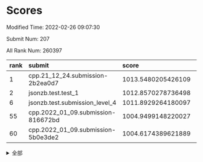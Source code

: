 # Scores

Modified Time: 2022-02-26 09:07:30

Submit Num: 207

All Rank Num: 260397

| rank |               submit               |       score        |       sigma        | pk_num |
| :--- | :--------------------------------- | :----------------- | :----------------- | :----- |
| 1    | cpp.21_12_24.submission-2b2ea0d7   | 1013.5480205426109 | 0.7902134126238014 | 5034   |
| 2    | jsonzb.test.test_1                 | 1012.8570278736498 | 0.8186123240215275 | 5028   |
| 6    | jsonzb.test.submission_level_4     | 1011.8929264180097 | 0.796342160499815  | 5036   |
| 55   | cpp.2022_01_09.submission-816672bd | 1004.9499148220027 | 0.7203834325154992 | 5033   |
| 60   | cpp.2022_01_09.submission-5b0e3de2 | 1004.6174389621889 | 0.7097487968711088 | 5032   |


<details>
<summary>全部</summary>

| rank |                 submit                 |       score        |       sigma        | pk_num |
| :--- | :------------------------------------- | :----------------- | :----------------- | :----- |
| 1    | cpp.21_12_24.submission-2b2ea0d7       | 1013.5480205426109 | 0.7902134126238014 | 5034   |
| 2    | jsonzb.test.test_1                     | 1012.8570278736498 | 0.8186123240215275 | 5028   |
| 3    | gobigger.level_3.submission_level_3_4  | 1012.1804976508212 | 0.7801420276064903 | 5034   |
| 4    | gobigger.level_3.submission_level_3_21 | 1012.1713440397559 | 0.7699567302445647 | 5028   |
| 5    | gobigger.level_3.submission_level_3_27 | 1012.1086668506143 | 0.7870400363706253 | 5031   |
| 6    | jsonzb.test.submission_level_4         | 1011.8929264180097 | 0.796342160499815  | 5036   |
| 7    | gobigger.level_3.submission_level_3_48 | 1011.5471476122532 | 0.7613957787933969 | 5035   |
| 8    | gobigger.level_3.submission_level_3_47 | 1011.4046463897095 | 0.7853035661275388 | 5032   |
| 9    | gobigger.level_3.submission_level_3_14 | 1011.3886000467102 | 0.7882940937484622 | 5037   |
| 10   | gobigger.level_3.submission_level_3_18 | 1011.3135738046606 | 0.7743721157275952 | 5035   |
| 11   | gobigger.level_3.submission_level_3_17 | 1011.3106952282744 | 0.7836484778429103 | 5038   |
| 12   | gobigger.level_3.submission_level_3_13 | 1011.0536174019906 | 0.7564811893608174 | 5035   |
| 13   | gobigger.level_3.submission_level_3_31 | 1010.9562268019714 | 0.7691736513299607 | 5031   |
| 14   | gobigger.level_3.submission_level_3_49 | 1010.9333537737515 | 0.7501600399370495 | 5031   |
| 15   | gobigger.level_3.submission_level_3_2  | 1010.8896998751774 | 0.7722821940190983 | 5030   |
| 16   | gobigger.level_3.submission_level_3_8  | 1010.7791039384148 | 0.7543560851455997 | 5036   |
| 17   | gobigger.level_3.submission_level_3_35 | 1010.7488560746906 | 0.759703397351688  | 5032   |
| 18   | gobigger.level_3.submission_level_3_12 | 1010.7014565579044 | 0.7848591575552174 | 5030   |
| 19   | gobigger.level_3.submission_level_3_25 | 1010.6598458354605 | 0.770831524136811  | 5028   |
| 20   | gobigger.level_3.submission_level_3_5  | 1010.56176069445   | 0.7634525318866733 | 5035   |
| 21   | gobigger.level_3.submission_level_3_3  | 1010.402231589516  | 0.7769533525898299 | 5028   |
| 22   | gobigger.level_3.submission_level_3_37 | 1010.2704578207794 | 0.7670263344378354 | 5028   |
| 23   | gobigger.level_3.submission_level_3_23 | 1010.2418998169762 | 0.7643564236091419 | 5032   |
| 24   | gobigger.level_3.submission_level_3_36 | 1010.1901250668647 | 0.7647675971797813 | 5034   |
| 25   | gobigger.level_3.submission_level_3_20 | 1010.0008724817254 | 0.7808662546812277 | 5035   |
| 26   | gobigger.level_3.submission_level_3_24 | 1009.9859273521009 | 0.7530275152903804 | 5035   |
| 27   | gobigger.level_3.submission_level_3_28 | 1009.9859160984595 | 0.7462559299752964 | 5035   |
| 28   | gobigger.level_3.submission_level_3_38 | 1009.9262170943134 | 0.7456712673021801 | 5035   |
| 29   | gobigger.level_3.submission_level_3_26 | 1009.8305994445377 | 0.7681965898076702 | 5030   |
| 30   | gobigger.level_3.submission_level_3_22 | 1009.7994497989957 | 0.7617376037295475 | 5030   |
| 31   | gobigger.level_3.submission_level_3_16 | 1009.7928122877914 | 0.7402949267603717 | 5028   |
| 32   | gobigger.level_3.submission_level_3_29 | 1009.7578933229631 | 0.7724018037370461 | 5031   |
| 33   | gobigger.level_3.submission_level_3_34 | 1009.7344167948893 | 0.7701165549002017 | 5026   |
| 34   | gobigger.level_3.submission_level_3_41 | 1009.6745488122036 | 0.7559045569849843 | 5033   |
| 35   | gobigger.level_3.submission_level_3_46 | 1009.600329923783  | 0.7560773955203043 | 5032   |
| 36   | gobigger.level_3.submission_level_3_1  | 1009.5981648869821 | 0.7551358521245441 | 5035   |
| 37   | gobigger.level_3.submission_level_3_40 | 1009.49344559874   | 0.7543558901485202 | 5027   |
| 38   | gobigger.level_3.submission_level_3_15 | 1009.4734622987065 | 0.7585342316054646 | 5035   |
| 39   | gobigger.level_3.submission_level_3_44 | 1009.4054977191912 | 0.7610614152141376 | 5028   |
| 40   | gobigger.level_3.submission_level_3_30 | 1009.3472381957087 | 0.7498543389024432 | 5038   |
| 41   | gobigger.level_3.submission_level_3_11 | 1009.26856340083   | 0.766985927931865  | 5033   |
| 42   | gobigger.level_3.submission_level_3_6  | 1009.228558580624  | 0.7425634250298729 | 5033   |
| 43   | gobigger.level_3.submission_level_3_33 | 1009.2278535747113 | 0.7457475919452979 | 5029   |
| 44   | gobigger.level_3.submission_level_3_19 | 1009.1233085568642 | 0.7466135093993768 | 5028   |
| 45   | gobigger.level_3.submission_level_3_10 | 1008.9983866542112 | 0.7534342414795312 | 5026   |
| 46   | gobigger.level_3.submission_level_3_43 | 1008.916799009651  | 0.7480959174113287 | 5023   |
| 47   | gobigger.level_3.submission_level_3_0  | 1008.893604415554  | 0.7512570164320568 | 5031   |
| 48   | gobigger.level_3.submission_level_3_42 | 1008.8614532112784 | 0.7581457636015269 | 5032   |
| 49   | gobigger.level_3.submission_level_3_32 | 1008.8595105756159 | 0.7279305666669111 | 5028   |
| 50   | gobigger.level_3.submission_level_3_7  | 1008.6483048705048 | 0.7544091140333269 | 5034   |
| 51   | gobigger.level_3.submission_level_3_9  | 1008.626565433873  | 0.7692159100211874 | 5031   |
| 52   | gobigger.level_3.submission_level_3_39 | 1008.5140981881259 | 0.7502514245153383 | 5029   |
| 53   | gobigger.level_3.submission_level_3_45 | 1008.0731491433702 | 0.7639394531184366 | 5035   |
| 54   | gobigger.level_1.submission_level_1_46 | 1005.2037079955523 | 0.7128543690335216 | 5032   |
| 55   | cpp.2022_01_09.submission-816672bd     | 1004.9499148220027 | 0.7203834325154992 | 5033   |
| 56   | gobigger.level_1.submission_level_1_7  | 1004.8547925350897 | 0.7258017841098809 | 5029   |
| 57   | gobigger.level_1.submission_level_1_1  | 1004.8032196925399 | 0.7223816000900692 | 5028   |
| 58   | gobigger.level_1.submission_level_1_35 | 1004.7253233551698 | 0.7256265172255473 | 5030   |
| 59   | gobigger.level_1.submission_level_1_37 | 1004.6421843751195 | 0.7156999896263857 | 5025   |
| 60   | cpp.2022_01_09.submission-5b0e3de2     | 1004.6174389621889 | 0.7097487968711088 | 5032   |
| 61   | gobigger.level_1.submission_level_1_17 | 1004.5994326634126 | 0.7363614288041385 | 5040   |
| 62   | gobigger.level_1.submission_level_1_45 | 1004.3992803523853 | 0.7071256400402838 | 5029   |
| 63   | gobigger.level_1.submission_level_1_16 | 1004.3690733496475 | 0.7306964193281689 | 5031   |
| 64   | gobigger.level_1.submission_level_1_38 | 1004.2928122962071 | 0.7108129937419766 | 5032   |
| 65   | gobigger.level_1.submission_level_1_30 | 1004.0055071386221 | 0.7233010615779089 | 5027   |
| 66   | gobigger.level_1.submission_level_1_5  | 1004.0050902757541 | 0.7235601700534559 | 5028   |
| 67   | gobigger.level_1.submission_level_1_4  | 1003.9647979648694 | 0.7302897291149641 | 5029   |
| 68   | gobigger.level_1.submission_level_1_32 | 1003.9159761708612 | 0.7157004816632571 | 5031   |
| 69   | gobigger.level_1.submission_level_1_22 | 1003.8774369380108 | 0.722099005719957  | 5026   |
| 70   | gobigger.level_1.submission_level_1_27 | 1003.6548748621844 | 0.7099373784983964 | 5029   |
| 71   | gobigger.level_1.submission_level_1_26 | 1003.5755225504831 | 0.7212255275810286 | 5028   |
| 72   | gobigger.level_1.submission_level_1_3  | 1003.4811570581879 | 0.7198808853488107 | 5033   |
| 73   | gobigger.level_1.submission_level_1_33 | 1003.4232466032205 | 0.7205134691157141 | 5027   |
| 74   | gobigger.level_1.submission_level_1_29 | 1003.3719151217383 | 0.7198689167146687 | 5031   |
| 75   | gobigger.level_1.submission_level_1_34 | 1003.3501524760586 | 0.718593593977984  | 5035   |
| 76   | gobigger.level_1.submission_level_1_41 | 1003.2453215334397 | 0.7171407291570636 | 5032   |
| 77   | gobigger.level_1.submission_level_1_6  | 1003.1788437331595 | 0.7158619399737076 | 5034   |
| 78   | gobigger.level_1.submission_level_1_18 | 1003.1571493823147 | 0.7128616022237795 | 5027   |
| 79   | gobigger.level_1.submission_level_1_31 | 1003.1450652000581 | 0.7154748332099623 | 5035   |
| 80   | gobigger.level_1.submission_level_1_43 | 1003.023134709025  | 0.7086889487172794 | 5031   |
| 81   | gobigger.level_1.submission_level_1_21 | 1002.9866023089434 | 0.7192973050484923 | 5032   |
| 82   | gobigger.level_1.submission_level_1_13 | 1002.9269614201608 | 0.7050968036770839 | 5031   |
| 83   | gobigger.level_1.submission_level_1_49 | 1002.8720415457807 | 0.7064772285463531 | 5029   |
| 84   | gobigger.level_1.submission_level_1_25 | 1002.8315956474838 | 0.7126179422503726 | 5028   |
| 85   | gobigger.level_1.submission_level_1_19 | 1002.8028026858009 | 0.7306845498811166 | 5031   |
| 86   | gobigger.level_1.submission_level_1_14 | 1002.8015396620663 | 0.7208455384441101 | 5033   |
| 87   | gobigger.level_1.submission_level_1_15 | 1002.7842798200335 | 0.708131043887528  | 5033   |
| 88   | gobigger.level_1.submission_level_1_2  | 1002.7780553740581 | 0.7186192908986929 | 5032   |
| 89   | gobigger.level_1.submission_level_1_10 | 1002.7675125392058 | 0.7138069412248559 | 5026   |
| 90   | gobigger.level_1.submission_level_1_23 | 1002.7156138972498 | 0.7252554453706559 | 5027   |
| 91   | gobigger.level_1.submission_level_1_20 | 1002.6930783912243 | 0.7249499212082042 | 5033   |
| 92   | gobigger.level_1.submission_level_1_24 | 1002.6565192770171 | 0.7081213973613955 | 5031   |
| 93   | gobigger.level_1.submission_level_1_0  | 1002.5362150616852 | 0.7161567787584612 | 5035   |
| 94   | gobigger.level_1.submission_level_1_42 | 1002.4833786362824 | 0.7119099957002675 | 5032   |
| 95   | gobigger.level_1.submission_level_1_11 | 1002.3761816961602 | 0.7118284973593677 | 5035   |
| 96   | gobigger.level_1.submission_level_1_44 | 1002.3067096339537 | 0.7139808877186894 | 5026   |
| 97   | gobigger.level_1.submission_level_1_47 | 1002.2488326092674 | 0.7159283029927052 | 5035   |
| 98   | gobigger.level_1.submission_level_1_39 | 1002.195345757813  | 0.7242729185033349 | 5034   |
| 99   | gobigger.level_1.submission_level_1_36 | 1002.1817110631702 | 0.7237902797396162 | 5035   |
| 100  | gobigger.level_1.submission_level_1_40 | 1002.1783647712267 | 0.7089305769205481 | 5033   |
| 101  | gobigger.level_1.submission_level_1_48 | 1002.1473500741567 | 0.7186294171429025 | 5035   |
| 102  | gobigger.level_1.submission_level_1_9  | 1002.1130196195385 | 0.7230466342482625 | 5029   |
| 103  | gobigger.level_1.submission_level_1_8  | 1002.0574177784558 | 0.7185534383846514 | 5026   |
| 104  | gobigger.level_1.submission_level_1_12 | 1001.5145316651028 | 0.7130198233264746 | 5031   |
| 105  | gobigger.level_1.submission_level_1_28 | 1001.5115773526336 | 0.7124079855847729 | 5027   |
| 106  | gobigger.random.submission_random_8    | 997.1522805164865  | 0.7083678217341411 | 5030   |
| 107  | gobigger.random.submission_random_12   | 997.1270018453852  | 0.7034817579797837 | 5033   |
| 108  | gobigger.random.submission_random_45   | 996.7378641842862  | 0.6990619905421229 | 5027   |
| 109  | gobigger.random.submission_random_28   | 996.718194223647   | 0.707886434792909  | 5032   |
| 110  | gobigger.random.submission_random_37   | 996.7097333959422  | 0.7098978266917785 | 5035   |
| 111  | gobigger.random.submission_random_9    | 996.6921909644666  | 0.7207084323713876 | 5039   |
| 112  | gobigger.random.submission_random_18   | 996.6534563146537  | 0.7134454779262582 | 5033   |
| 113  | gobigger.random.submission_random_33   | 996.6311764284385  | 0.7144954749434389 | 5038   |
| 114  | gobigger.random.submission_random_41   | 996.5274203048999  | 0.707715764811314  | 5038   |
| 115  | gobigger.random.submission_random_10   | 996.5134961982286  | 0.697910244512865  | 5035   |
| 116  | gobigger.random.submission_random_38   | 996.4753717930753  | 0.7000978861778949 | 5029   |
| 117  | gobigger.random.submission_random_42   | 996.4562854982194  | 0.7010154900734272 | 5033   |
| 118  | gobigger.random.submission_random_6    | 996.333556887147   | 0.7069036545596328 | 5035   |
| 119  | gobigger.random.submission_random_43   | 996.3256553985985  | 0.6996513509498659 | 5035   |
| 120  | gobigger.random.submission_random_35   | 996.2662094614026  | 0.7080748075672724 | 5028   |
| 121  | gobigger.random.submission_random_2    | 996.2437090714769  | 0.7237027668871994 | 5032   |
| 122  | gobigger.random.submission_random_11   | 996.2186259251267  | 0.6997159974857913 | 5031   |
| 123  | gobigger.random.submission_random_40   | 996.1585862921471  | 0.6974316249254048 | 5028   |
| 124  | gobigger.random.submission_random_19   | 996.153458880286   | 0.700129860337842  | 5025   |
| 125  | gobigger.random.submission_random_26   | 996.0406433022523  | 0.7017325968559256 | 5029   |
| 126  | gobigger.random.submission_random_22   | 996.0243796162443  | 0.7194595939775846 | 5032   |
| 127  | gobigger.random.submission_random_13   | 995.9293896800226  | 0.704007570339299  | 5028   |
| 128  | gobigger.random.submission_random_32   | 995.8724079111423  | 0.709228351235608  | 5035   |
| 129  | gobigger.random.submission_random_48   | 995.8593881509113  | 0.7043372307644103 | 5030   |
| 130  | gobigger.random.submission_random_20   | 995.8366786903027  | 0.7118588035659752 | 5037   |
| 131  | gobigger.random.submission_random_7    | 995.7749515120854  | 0.7036350983900185 | 5025   |
| 132  | gobigger.random.submission_random_21   | 995.7226480800987  | 0.7028598129413882 | 5037   |
| 133  | gobigger.random.submission_random_44   | 995.6928988970227  | 0.7120847596878845 | 5031   |
| 134  | gobigger.random.submission_random_14   | 995.6913707102983  | 0.7220814459902005 | 5034   |
| 135  | gobigger.random.submission_random_34   | 995.6640387998777  | 0.7137699715892153 | 5038   |
| 136  | gobigger.random.submission_random_24   | 995.6544308561784  | 0.7112011363630348 | 5031   |
| 137  | gobigger.random.submission_random_4    | 995.5637719648495  | 0.7000063448771072 | 5028   |
| 138  | gobigger.random.submission_random_0    | 995.5271111889685  | 0.7200021967648543 | 5034   |
| 139  | gobigger.random.submission_random_25   | 995.5121901046755  | 0.7182593380509584 | 5031   |
| 140  | gobigger.random.submission_random_36   | 995.4745257372313  | 0.7062986458811976 | 5031   |
| 141  | gobigger.random.submission_random_31   | 995.4619886904458  | 0.7123336751263345 | 5033   |
| 142  | gobigger.random.submission_random_16   | 995.4012706727547  | 0.7132901563046397 | 5034   |
| 143  | gobigger.random.submission_random_5    | 995.3890786931561  | 0.7002211514267719 | 5030   |
| 144  | gobigger.random.submission_random_39   | 995.3819207994676  | 0.7136666556128933 | 5029   |
| 145  | gobigger.random.submission_random_17   | 995.2967564199513  | 0.7128234160551143 | 5030   |
| 146  | gobigger.random.submission_random_30   | 995.1698961002625  | 0.7146887962066711 | 5037   |
| 147  | gobigger.random.submission_random_1    | 995.1335328156003  | 0.6987755804467181 | 5031   |
| 148  | gobigger.random.submission_random_47   | 995.0806774776531  | 0.7179652294305129 | 5030   |
| 149  | gobigger.random.submission_random_27   | 995.0668670610818  | 0.7053558142987766 | 5032   |
| 150  | gobigger.random.submission_random_49   | 995.0215566128524  | 0.7149632841523006 | 5034   |
| 151  | gobigger.random.submission_random_23   | 995.0194349451821  | 0.7075525058219251 | 5037   |
| 152  | gobigger.random.submission_random_15   | 994.9820538181476  | 0.7051112402618425 | 5028   |
| 153  | gobigger.random.submission_random_46   | 994.9049364457094  | 0.7042925931299833 | 5034   |
| 154  | gobigger.random.submission_random_29   | 994.7272952646115  | 0.7310045851484865 | 5032   |
| 155  | gobigger.random.submission_random_3    | 994.6096266914138  | 0.7165229731345848 | 5034   |
| 156  | gobigger.level_2.submission_level_2_26 | 994.555872655974   | 0.7253083164002265 | 5035   |
| 157  | gobigger.level_2.submission_level_2_29 | 994.5004514393677  | 0.7298897456248911 | 5028   |
| 158  | gobigger.level_2.submission_level_2_1  | 993.9765100302047  | 0.7322204782388168 | 5038   |
| 159  | gobigger.level_2.submission_level_2_44 | 993.5600645682562  | 0.7405251749740526 | 5033   |
| 160  | gobigger.level_2.submission_level_2_4  | 993.3753113456389  | 0.7357348767040537 | 5035   |
| 161  | gobigger.level_2.submission_level_2_40 | 993.3670965133023  | 0.741984274224047  | 5030   |
| 162  | gobigger.level_2.submission_level_2_10 | 993.3295520421352  | 0.739370949635298  | 5032   |
| 163  | gobigger.level_2.submission_level_2_6  | 993.2060578030506  | 0.7262652972347274 | 5030   |
| 164  | gobigger.level_2.submission_level_2_48 | 993.0782728749476  | 0.7367918067566066 | 5034   |
| 165  | gobigger.level_2.submission_level_2_2  | 993.0396580036057  | 0.7301267942236507 | 5029   |
| 166  | gobigger.level_2.submission_level_2_9  | 992.9835326971547  | 0.7308026734820563 | 5031   |
| 167  | gobigger.level_2.submission_level_2_18 | 992.8944862852123  | 0.7422546246158758 | 5030   |
| 168  | gobigger.level_2.submission_level_2_36 | 992.851401419976   | 0.746306368788366  | 5027   |
| 169  | gobigger.level_2.submission_level_2_39 | 992.8056430475592  | 0.7466197500046472 | 5035   |
| 170  | gobigger.level_2.submission_level_2_12 | 992.7603346001827  | 0.727603286313065  | 5028   |
| 171  | gobigger.level_2.submission_level_2_24 | 992.71499087479    | 0.7337746953782676 | 5040   |
| 172  | gobigger.level_2.submission_level_2_17 | 992.6722989854251  | 0.7464518312586969 | 5035   |
| 173  | gobigger.level_2.submission_level_2_11 | 992.6206152092508  | 0.75984280425223   | 5036   |
| 174  | gobigger.level_2.submission_level_2_19 | 992.5732465149381  | 0.7443328166917811 | 5032   |
| 175  | gobigger.level_2.submission_level_2_25 | 992.5152890738258  | 0.7301385427663878 | 5036   |
| 176  | gobigger.level_2.submission_level_2_37 | 992.3561550060627  | 0.7341848467357236 | 5034   |
| 177  | gobigger.level_2.submission_level_2_28 | 992.2540108319275  | 0.7437455551028183 | 5036   |
| 178  | gobigger.level_2.submission_level_2_35 | 992.2518248571247  | 0.7382234168714928 | 5038   |
| 179  | gobigger.level_2.submission_level_2_30 | 992.2388203271307  | 0.739964660209606  | 5033   |
| 180  | gobigger.level_2.submission_level_2_7  | 992.1318198366794  | 0.7385308706456591 | 5035   |
| 181  | gobigger.level_2.submission_level_2_23 | 992.1284193762963  | 0.739823062889961  | 5032   |
| 182  | gobigger.level_2.submission_level_2_5  | 992.1229772868721  | 0.7411878800468296 | 5034   |
| 183  | gobigger.level_2.submission_level_2_34 | 991.9219821752432  | 0.7337518094640981 | 5028   |
| 184  | gobigger.level_2.submission_level_2_22 | 991.918961152853   | 0.7447982893931034 | 5029   |
| 185  | gobigger.level_2.submission_level_2_41 | 991.8753253214843  | 0.7226634310782186 | 5036   |
| 186  | gobigger.level_2.submission_level_2_38 | 991.8420442452702  | 0.7378519346232166 | 5032   |
| 187  | gobigger.level_2.submission_level_2_33 | 991.8270711575344  | 0.7370105330188748 | 5034   |
| 188  | gobigger.level_2.submission_level_2_14 | 991.8104651353195  | 0.7431100917070446 | 5025   |
| 189  | gobigger.level_2.submission_level_2_20 | 991.7557168494909  | 0.7534686391966549 | 5032   |
| 190  | gobigger.level_2.submission_level_2_43 | 991.6918874567444  | 0.7590346569530028 | 5033   |
| 191  | gobigger.level_2.submission_level_2_13 | 991.6913453159576  | 0.7572415681358958 | 5033   |
| 192  | gobigger.level_2.submission_level_2_49 | 991.5384451792139  | 0.7507128171865897 | 5037   |
| 193  | gobigger.level_2.submission_level_2_21 | 991.5367622292105  | 0.7523625535116677 | 5031   |
| 194  | gobigger.level_2.submission_level_2_0  | 991.5323671938805  | 0.7592963997647015 | 5031   |
| 195  | gobigger.level_2.submission_level_2_46 | 991.5107260794533  | 0.7459707620657919 | 5027   |
| 196  | gobigger.level_2.submission_level_2_45 | 991.4710416082071  | 0.7371846978749227 | 5032   |
| 197  | gobigger.level_2.submission_level_2_3  | 991.4353882146992  | 0.7427956829896859 | 5039   |
| 198  | gobigger.level_2.submission_level_2_31 | 991.3947734959357  | 0.7379917143712924 | 5032   |
| 199  | gobigger.level_2.submission_level_2_32 | 991.2345845203702  | 0.7548059764484305 | 5027   |
| 200  | gobigger.level_2.submission_level_2_8  | 991.1622769636207  | 0.7416858324176986 | 5038   |
| 201  | gobigger.level_2.submission_level_2_27 | 991.0089106156719  | 0.7467840861346731 | 5031   |
| 202  | gobigger.level_2.submission_level_2_42 | 991.003791729916   | 0.7591390313226685 | 5034   |
| 203  | gobigger.level_2.submission_level_2_15 | 990.7189119420083  | 0.7704007005989247 | 5037   |
| 204  | gobigger.level_2.submission_level_2_16 | 990.7088459244387  | 0.7639410348964292 | 5031   |
| 205  | gobigger.level_2.submission_level_2_47 | 990.3327126503009  | 0.7749163593511691 | 5032   |
| 206  | gobigger.none.submission_none_1        | 978.0434202199239  | 1.370586169591067  | 5029   |
| 207  | gobigger.none.submission_none_0        | 976.6266659458327  | 1.3610488354082555 | 5027   |

</details>